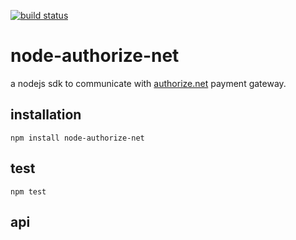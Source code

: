 [![build status](https://travis-ci.org/continuous-software/node-authorize-net.svg?branch=master)](https://travis-ci.org/continuous-software/node-authorize-net)

# node-authorize-net

a nodejs sdk to communicate with [authorize.net](http://www.authorize.net/) payment gateway.

## installation

`npm install node-authorize-net`

## test

`npm test`

## api
